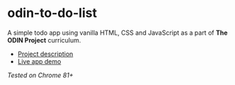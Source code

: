 # odin-to-do-list

A simple todo app using vanilla HTML, CSS and JavaScript as a part of **The ODIN Project** curriculum.

+ [Project description](https://www.theodinproject.com/courses/javascript/lessons/todo-list)
+ [Live app demo](https://rachyd.works/odin-to-do-list)

*Tested on Chrome 81+*